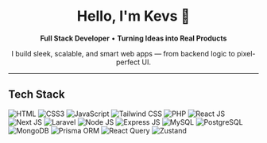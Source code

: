 <h1 align="center">Hello, I'm Kevs 👋</h1>

<p align="center">
  <strong>Full Stack Developer</strong> • <strong>Turning Ideas into Real Products</strong>
</p>

<p align="center">
   I build sleek, scalable, and smart web apps — from backend logic to pixel-perfect UI.
</p>

---

## Tech Stack

![HTML](https://img.shields.io/badge/HTML5-E34F26?style=for-the-badge&logo=html5&logoColor=fff)
![CSS3](https://img.shields.io/badge/CSS-1572B6?style=for-the-badge&logo=css&logoColor=white)
![JavaScript](https://img.shields.io/badge/JavaScript-F7DF1E?style=for-the-badge&logo=javascript&logoColor=000)
![Tailwind CSS](https://img.shields.io/badge/Tailwind_CSS-38B2AC?style=for-the-badge&logo=tailwind-css&logoColor=fff)
![PHP](https://img.shields.io/badge/PHP-777BB4?style=for-the-badge&logo=php&logoColor=fff)
![React JS](https://img.shields.io/badge/React_JS-61DAFB?style=for-the-badge&logo=react&logoColor=000)
![Next JS](https://img.shields.io/badge/Next_JS-000000?style=for-the-badge&logo=nextdotjs&logoColor=fff)
![Laravel](https://img.shields.io/badge/Laravel-FF2D20?style=for-the-badge&logo=laravel&logoColor=fff)
![Node JS](https://img.shields.io/badge/Node_JS-339933?style=for-the-badge&logo=nodedotjs&logoColor=fff)
![Express JS](https://img.shields.io/badge/Express_JS-000000?style=for-the-badge&logo=express&logoColor=fff)
![MySQL](https://img.shields.io/badge/MySQL-4479A1?style=for-the-badge&logo=mysql&logoColor=fff)
![PostgreSQL](https://img.shields.io/badge/PostgreSQL-4169E1?style=for-the-badge&logo=postgresql&logoColor=fff)
![MongoDB](https://img.shields.io/badge/MongoDB-47A248?style=for-the-badge&logo=mongodb&logoColor=fff)
![Prisma ORM](https://img.shields.io/badge/Prisma_ORM-2D3748?style=for-the-badge&logo=prisma&logoColor=fff)
![React Query](https://img.shields.io/badge/React_Query-FF4154?style=for-the-badge&logo=react-query&logoColor=fff)
![Zustand](https://img.shields.io/badge/Zustand-8B4513?style=for-the-badge&logo=Zustand&logoColor=white)
